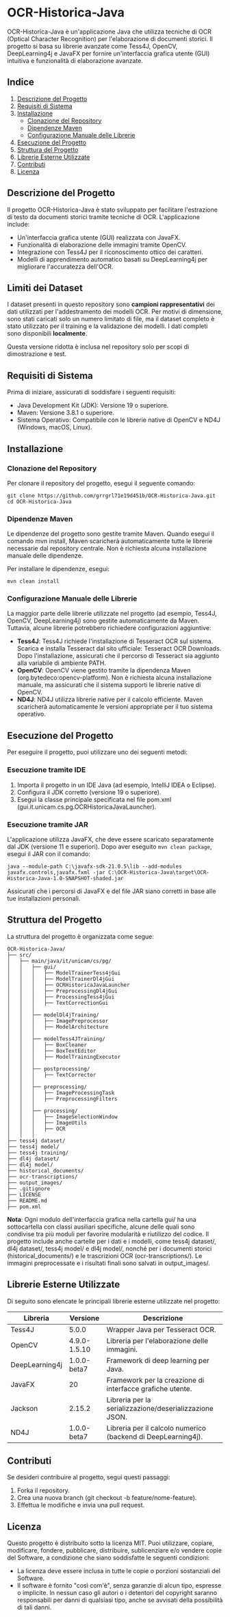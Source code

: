 
# OCR-Historica-Java

OCR-Historica-Java è un'applicazione Java che utilizza tecniche di OCR (Optical Character Recognition) per l'elaborazione di documenti storici. Il progetto si basa su librerie avanzate come Tess4J, OpenCV, DeepLearning4j e JavaFX per fornire un'interfaccia grafica utente (GUI) intuitiva e funzionalità di elaborazione avanzate.

## Indice

1. [Descrizione del Progetto](#descrizione-del-progetto)
2. [Requisiti di Sistema](#requisiti-di-sistema)
3. [Installazione](#installazione)
    - [Clonazione del Repository](#clonazione-del-repository)
    - [Dipendenze Maven](#dipendenze-maven)
    - [Configurazione Manuale delle Librerie](#configurazione-manuale-delle-librerie)
4. [Esecuzione del Progetto](#esecuzione-del-progetto)
5. [Struttura del Progetto](#struttura-del-progetto)
6. [Librerie Esterne Utilizzate](#librerie-esterne-utilizzate)
7. [Contributi](#contributi)
8. [Licenza](#licenza)

## Descrizione del Progetto

Il progetto OCR-Historica-Java è stato sviluppato per facilitare l'estrazione di testo da documenti storici tramite tecniche di OCR. L'applicazione include:

- Un'interfaccia grafica utente (GUI) realizzata con JavaFX.
- Funzionalità di elaborazione delle immagini tramite OpenCV.
- Integrazione con Tess4J per il riconoscimento ottico dei caratteri.
- Modelli di apprendimento automatico basati su DeepLearning4j per migliorare l'accuratezza dell'OCR.

## Limiti dei Dataset

I dataset presenti in questo repository sono **campioni rappresentativi** dei dati utilizzati per l'addestramento dei modelli OCR. Per motivi di dimensione, sono stati caricati solo un numero limitato di file, ma il dataset completo è stato utilizzato per il training e la validazione dei modelli. I dati completi sono disponibili **localmente**.

Questa versione ridotta è inclusa nel repository solo per scopi di dimostrazione e test.

## Requisiti di Sistema

Prima di iniziare, assicurati di soddisfare i seguenti requisiti:

- Java Development Kit (JDK): Versione 19 o superiore.
- Maven: Versione 3.8.1 o superiore.
- Sistema Operativo: Compatibile con le librerie native di OpenCV e ND4J (Windows, macOS, Linux).

## Installazione

### Clonazione del Repository

Per clonare il repository del progetto, esegui il seguente comando:

```
git clone https://github.com/grrgrl71e19d451b/OCR-Historica-Java.git
cd OCR-Historica-Java
```

### Dipendenze Maven

Le dipendenze del progetto sono gestite tramite Maven. Quando esegui il comando mvn install, Maven scaricherà automaticamente tutte le librerie necessarie dal repository centrale. Non è richiesta alcuna installazione manuale delle dipendenze.

Per installare le dipendenze, esegui:

```
mvn clean install
```

### Configurazione Manuale delle Librerie

La maggior parte delle librerie utilizzate nel progetto (ad esempio, Tess4J, OpenCV, DeepLearning4j) sono gestite automaticamente da Maven. Tuttavia, alcune librerie potrebbero richiedere configurazioni aggiuntive:

- **Tess4J**: Tess4J richiede l'installazione di Tesseract OCR sul sistema. Scarica e installa Tesseract dal sito ufficiale: Tesseract OCR Downloads. Dopo l'installazione, assicurati che il percorso di Tesseract sia aggiunto alla variabile di ambiente PATH.
- **OpenCV**: OpenCV viene gestito tramite la dipendenza Maven (org.bytedeco:opencv-platform). Non è richiesta alcuna installazione manuale, ma assicurati che il sistema supporti le librerie native di OpenCV.
- **ND4J**: ND4J utilizza librerie native per il calcolo efficiente. Maven scaricherà automaticamente le versioni appropriate per il tuo sistema operativo.

## Esecuzione del Progetto

Per eseguire il progetto, puoi utilizzare uno dei seguenti metodi:

### Esecuzione tramite IDE

1. Importa il progetto in un IDE Java (ad esempio, IntelliJ IDEA o Eclipse).
2. Configura il JDK corretto (versione 19 o superiore).
3. Esegui la classe principale specificata nel file pom.xml (gui.it.unicam.cs.pg.OCRHistoricaJavaLauncher).

### Esecuzione tramite JAR

L'applicazione utilizza JavaFX, che deve essere scaricato separatamente dal JDK (versione 11 e superiori). Dopo aver eseguito `mvn clean package`, esegui il JAR con il comando:

```
java --module-path C:\javafx-sdk-21.0.5\lib --add-modules javafx.controls,javafx.fxml -jar C:\OCR-Historica-Java\target\OCR-Historica-Java-1.0-SNAPSHOT-shaded.jar
```
Assicurati che i percorsi di JavaFX e del file JAR siano corretti in base alle tue installazioni personali.

## Struttura del Progetto

La struttura del progetto è organizzata come segue:

```
OCR-Historica-Java/
├── src/
│   ├── main/java/it/unicam/cs/pg/
│   │   ├── gui/
│   │   │   ├── ModelTrainerTess4jGui
│   │   │   ├── ModelTrainerDl4jGui
│   │   │   ├── OCRHistoricaJavaLauncher
│   │   │   ├── PreprocessingDl4jGui
│   │   │   ├── ProcessingTess4jGui
│   │   │   ├── TextCorrectionGui
│   │   │
│   │   ├── modelDl4jTraining/
│   │   │   ├── ImagePreprocessor
│   │   │   ├── ModelArchitecture
│   │   │
│   │   ├── modelTess4JTraining/
│   │   │   ├── BoxCleaner
│   │   │   ├── BoxTextEditor
│   │   │   ├── ModelTrainingExecutor
│   │   │
│   │   ├── postprocessing/
│   │   │   ├── TextCorrector
│   │   │
│   │   ├── preprocessing/
│   │   │   ├── ImageProcessingTask
│   │   │   ├── PreprocessingFilters
│   │   │
│   │   ├── processing/
│   │   │   ├── ImageSelectionWindow
│   │   │   ├── ImageUtils
│   │   │   ├── OCR
│   │   │
├── tess4j dataset/
├── tess4j model/
├── tess4j training/
├── dl4j dataset/
├── dl4j model/
├── historical_documents/
├── ocr-transcriptions/
├── output_images/
├── .gitignore
├── LICENSE
├── README.md
├── pom.xml

```

**Nota**: Ogni modulo dell'interfaccia grafica nella cartella gui/ ha una sottocartella con classi ausiliari specifiche, alcune delle quali sono condivise tra più moduli per favorire modularità e riutilizzo del codice. Il progetto include anche cartelle per i dati e i modelli, come tess4j dataset/, dl4j dataset/, tess4j model/ e dl4j model/, nonché per i documenti storici (historical_documents/) e le trascrizioni OCR (ocr-transcriptions/). Le immagini preprocessate e i risultati finali sono salvati in output_images/.
## Librerie Esterne Utilizzate

Di seguito sono elencate le principali librerie esterne utilizzate nel progetto:

| Libreria         | Versione         | Descrizione                                          |
|------------------|------------------|------------------------------------------------------|
| Tess4J           | 5.0.0            | Wrapper Java per Tesseract OCR.                      |
| OpenCV           | 4.9.0-1.5.10     | Libreria per l'elaborazione delle immagini.          |
| DeepLearning4j   | 1.0.0-beta7      | Framework di deep learning per Java.                 |
| JavaFX           | 20               | Framework per la creazione di interfacce grafiche utente. |
| Jackson          | 2.15.2           | Libreria per la serializzazione/deserializzazione JSON. |
| ND4J             | 1.0.0-beta7      | Libreria per il calcolo numerico (backend di DeepLearning4j). |

## Contributi

Se desideri contribuire al progetto, segui questi passaggi:

1. Forka il repository.
2. Crea una nuova branch (git checkout -b feature/nome-feature).
3. Effettua le modifiche e invia una pull request.

## Licenza

Questo progetto è distribuito sotto la licenza MIT. Puoi utilizzare, copiare, modificare, fondere, pubblicare, distribuire, sublicenziare e/o vendere copie del Software, a condizione che siano soddisfatte le seguenti condizioni:

- La licenza deve essere inclusa in tutte le copie o porzioni sostanziali del Software.
- Il software è fornito "così com'è", senza garanzie di alcun tipo, espresse o implicite. In nessun caso gli autori o i detentori del copyright saranno responsabili per danni di qualsiasi tipo, anche se avvisati della possibilità di tali danni.
